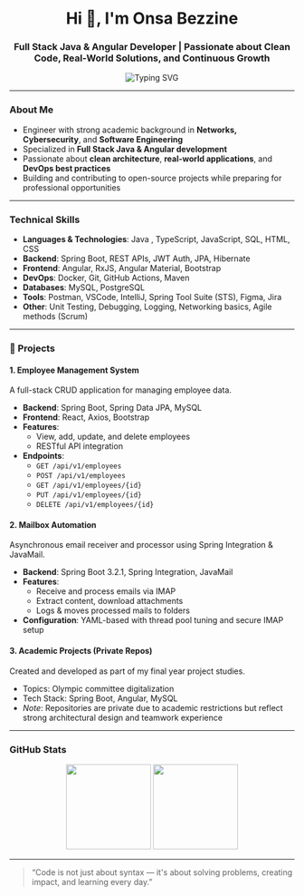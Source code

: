 
<h1 align="center">Hi 👋, I'm Onsa Bezzine</h1>
<h3 align="center">Full Stack Java & Angular Developer | Passionate about Clean Code, Real-World Solutions, and Continuous Growth</h3>

<p align="center">
  <img src="https://readme-typing-svg.demolab.com?font=Fira+Code&duration=3000&pause=1000&center=true&vCenter=true&width=435&lines=Welcome+to+my+GitHub+space!;Java+%7C+Spring+Boot+%7C+Angular;Docker+%7C+Git+%7C+REST+APIs;Always+learning+%7C+Always+building" alt="Typing SVG" />
</p>

---

### About Me

- Engineer with strong academic background in **Networks, Cybersecurity**, and **Software Engineering**
- Specialized in **Full Stack Java & Angular development**
- Passionate about **clean architecture**, **real-world applications**, and **DevOps best practices**
- Building and contributing to open-source projects while preparing for professional opportunities

---

### Technical Skills

- **Languages & Technologies**: Java , TypeScript, JavaScript, SQL, HTML, CSS  
- **Backend**: Spring Boot, REST APIs, JWT Auth, JPA, Hibernate  
- **Frontend**: Angular, RxJS, Angular Material, Bootstrap  
- **DevOps**: Docker, Git, GitHub Actions, Maven  
- **Databases**: MySQL, PostgreSQL  
- **Tools**: Postman, VSCode, IntelliJ, Spring Tool Suite (STS), Figma, Jira  
- **Other**: Unit Testing, Debugging, Logging, Networking basics, Agile methods (Scrum)

---

### 🚀 Projects

#### 1. **Employee Management System**
A full-stack CRUD application for managing employee data.

- **Backend**: Spring Boot, Spring Data JPA, MySQL
- **Frontend**: React, Axios, Bootstrap  
- **Features**:
  - View, add, update, and delete employees
  - RESTful API integration
- **Endpoints**:
  - `GET /api/v1/employees`
  - `POST /api/v1/employees`
  - `GET /api/v1/employees/{id}`
  - `PUT /api/v1/employees/{id}`
  - `DELETE /api/v1/employees/{id}`

#### 2. **Mailbox Automation**
Asynchronous email receiver and processor using Spring Integration & JavaMail.

- **Backend**: Spring Boot 3.2.1, Spring Integration, JavaMail
- **Features**:
  - Receive and process emails via IMAP
  - Extract content, download attachments
  - Logs & moves processed mails to folders
- **Configuration**: YAML-based with thread pool tuning and secure IMAP setup

#### 3. **Academic Projects (Private Repos)**
Created and developed as part of my final year project studies.

- Topics: Olympic committee digitalization
- Tech Stack: Spring Boot, Angular, MySQL
- *Note*: Repositories are private due to academic restrictions but reflect strong architectural design and teamwork experience

---

### GitHub Stats

<p align="center">
  <img src="https://github-readme-stats.vercel.app/api?username=onsabezzine&show_icons=true&theme=dark" height="150" />
  <img src="https://github-readme-stats.vercel.app/api/top-langs/?username=onsabezzine&layout=compact&theme=dark" height="150" />
</p>

---

> “Code is not just about syntax — it's about solving problems, creating impact, and learning every day.”



